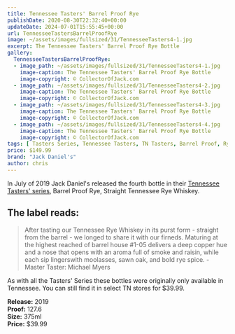 ```yaml
---
title: Tennessee Tasters' Barrel Proof Rye
publishDate: 2020-08-30T22:32:40+00:00
updateDate: 2024-07-01T15:55:45+00:00
url: TennesseeTastersBarrelProofRye
image: ~/assets/images/fullsized/31/TennesseeTasters4-1.jpg
excerpt: The Tennessee Tasters' Barrel Proof Rye Bottle
gallery:
  TennesseeTastersBarrelProofRye:
  - image_path: ~/assets/images/fullsized/31/TennesseeTasters4-1.jpg
    image-caption: The Tennessee Tasters' Barrel Proof Rye Bottle
    image-copyright: © CollectorOfJack.com
  - image_path: ~/assets/images/fullsized/31/TennesseeTasters4-2.jpg
    image-caption: The Tennessee Tasters' Barrel Proof Rye Bottle
    image-copyright: © CollectorOfJack.com
  - image_path: ~/assets/images/fullsized/31/TennesseeTasters4-3.jpg
    image-caption: The Tennessee Tasters' Barrel Proof Rye Bottle
    image-copyright: © CollectorOfJack.com
  - image_path: ~/assets/images/fullsized/31/TennesseeTasters4-4.jpg
    image-caption: The Tennessee Tasters' Barrel Proof Rye Bottle
    image-copyright: © CollectorOfJack.com
tags: [ Tasters Series, Tennessee Tasters, TN Tasters, Barrel Proof, Rye, Barrel Proof Rye, Distillery Series, Tasters ]
price: $149.99
brand: "Jack Daniel's"
author: chris
---
```

In July of 2019 Jack Daniel's released the fourth bottle in their [Tennessee Tasters' series](/series/tasters-distillery), Barrel Proof Rye, Straight Tennessee Rye Whiskey.

## The label reads:
> After tasting our Tennessee Rye Whiskey in its purst form - straight from the barrel - we longed to share it with our firneds. Maturing at the highest reached of barrel house #1-05 delivers a deep copper hue and a nose that opens with an aroma full of smoke and raisin, while each sip lingerswith moolasses, sawn oak, and bold rye spice. 
> \- Master Taster: Michael Myers
    
As with all the Tasters' Series these bottles were originally only available in Tennessee. You can still find it in select TN stores for $39.99.

**Release:** 2019  
**Proof:** 127.6  
**Size:** 375ml  
**Price:** $39.99  


